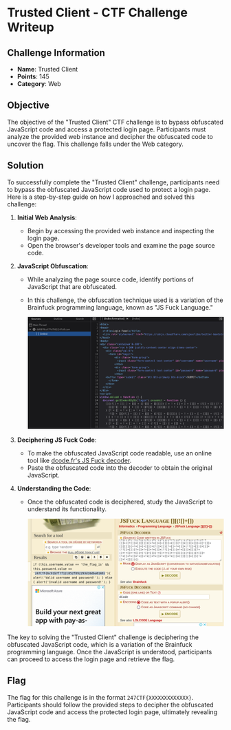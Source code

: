 # Trusted Client - CTF Challenge Writeup

## Challenge Information
- **Name**: Trusted Client
- **Points**: 145
- **Category**: Web

## Objective
The objective of the "Trusted Client" CTF challenge is to bypass obfuscated JavaScript code and access a protected login page. Participants must analyze the provided web instance and decipher the obfuscated code to uncover the flag. This challenge falls under the Web category.

## Solution
To successfully complete the "Trusted Client" challenge, participants need to bypass the obfuscated JavaScript code used to protect a login page. Here is a step-by-step guide on how I approached and solved this challenge:

1. **Initial Web Analysis**:
   - Begin by accessing the provided web instance and inspecting the login page.
   - Open the browser's developer tools and examine the page source code.

2. **JavaScript Obfuscation**:
   - While analyzing the page source code, identify portions of JavaScript that are obfuscated.
   - In this challenge, the obfuscation technique used is a variation of the Brainfuck programming language, known as "JS Fuck Language."


      ![Obfuscated JavaScript](obfuscated.png) 

3. **Deciphering JS Fuck Code**:
   - To make the obfuscated JavaScript code readable, use an online tool like [dcode.fr's JS Fuck decoder](https://www.dcode.fr/jsfuck-language).
   - Paste the obfuscated code into the decoder to obtain the original JavaScript.

4. **Understanding the Code**:
   - Once the obfuscated code is deciphered, study the JavaScript to understand its functionality.


      ![Flag](flag.png)

The key to solving the "Trusted Client" challenge is deciphering the obfuscated JavaScript code, which is a variation of the Brainfuck programming language. Once the JavaScript is understood, participants can proceed to access the login page and retrieve the flag.

## Flag
The flag for this challenge is in the format `247CTF{XXXXXXXXXXXXX}`. Participants should follow the provided steps to decipher the obfuscated JavaScript code and access the protected login page, ultimately revealing the flag.
